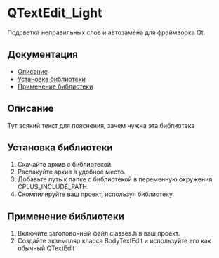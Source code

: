 # QTextEdit_Light
Подсветка неправильных слов и автозамена для фрэймворка Qt.

## Документация
- [Описание](#описание)
- [Установка библиотеки](#установка-библиотеки)
- [Применение библиотеки](#применение-библиотеки)


## Описание
Тут всякий текст для пояснения, зачем нужна эта библиотека

## Установка библиотеки
1.	Скачайте архив с библиотекой.
2.	Распакуйте архив в удобное место.
3.	Добавьте путь к папке с библиотекой в переменную окружения CPLUS_INCLUDE_PATH.
4.	Скомпилируйте ваш проект, используя библиотеку.


## Применение библиотеки
1.	Включите заголовочный файл classes.h в ваш проект.
2.	Создайте экземпляр класса BodyTextEdit и используйте его как обычный QTextEdit

